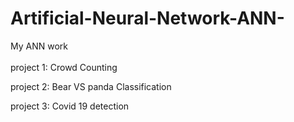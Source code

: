 # Artificial-Neural-Network-ANN-
My ANN work <br>
<br>
 project 1:    Crowd Counting <br>

 project 2:    Bear VS panda Classification <br>

 project 3:    Covid 19 detection<br>

 



